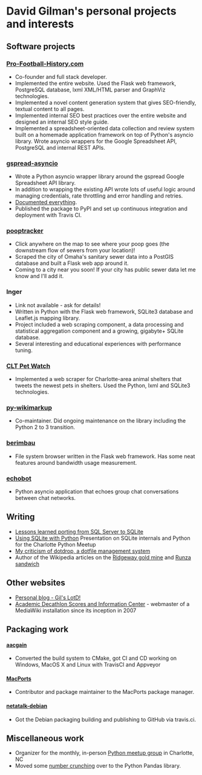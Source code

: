 # David Gilman's personal projects and interests
## Software projects

### [Pro-Football-History.com](https://pro-football-history.com)
* Co-founder and full stack developer.
* Implemented the entire website. Used the Flask web framework, PostgreSQL database, lxml XML/HTML parser and GraphViz technologies.
* Implemented a novel content generation system that gives SEO-friendly, textual content to all pages.
* Implemented internal SEO best practices over the entire website and designed an internal SEO style guide.
* Implemented a spreadsheet-oriented data collection and review system built on a homemade application framework on top of Python's asyncio library. Wrote asyncio wrappers for the Google Spreadsheet API, PostgreSQL and internal REST APIs.

### [gspread-asyncio](https://pypi.org/project/gspread-asyncio/)
* Wrote a Python asyncio wrapper library around the gspread Google Spreadsheet API library.
* In addition to wrapping the existing API wrote lots of useful logic around managing credentials, rate throttling and error handling and retries.
* [Documented everything](https://gspread-asyncio.readthedocs.io/en/latest/).
* Published the package to PyPI and set up continuous integration and deployment with Travis CI.

### [pooptracker](https://poop.gilslotd.com/?city=omaha)
* Click anywhere on the map to see where your poop goes (the downstream flow of sewers from your location)!
* Scraped the city of Omaha's sanitary sewer data into a PostGIS database and built a Flask web app around it.
* Coming to a city near you soon! If your city has public sewer data let me know and I'll add it.

### Inger
* Link not available - ask for details!
* Written in Python with the Flask web framework, SQLite3 database and Leaflet.js mapping library.
* Project included a web scraping component, a data processing and statistical aggregation component and a growing, gigabyte+ SQLite database.
* Several interesting and educational experiences with performance tuning.

### [CLT Pet Watch](https://github.com/dgilman/petwatch)
* Implemented a web scraper for Charlotte-area animal shelters that tweets the newest pets in shelters. Used the Python, lxml and SQLite3 technologies.

### [py-wikimarkup](https://github.com/dgilman/py-wikimarkup)
* Co-maintainer. Did ongoing maintenance on the library including the Python 2 to 3 transition.

### [berimbau](https://github.com/dgilman/berimbau)
* File system browser written in the Flask web framework. Has some neat features around bandwidth usage measurement.

### [echobot](https://github.com/dgilman/echobot)
* Python asyncio application that echoes group chat conversations between chat networks.

## Writing
* [Lessons learned porting from SQL Server to SQLite](https://gilslotd.com/blog/lessons_learned_porting_sql_server_sqlite)
* [Using SQLite with Python](https://dgilman.github.io/sqlite_python/) Presentation on SQLite internals and Python for the Charlotte Python Meetup
* [My criticism of dotdrop, a dotfile management system](https://gilslotd.com/blog/my_criticism_dotdrop_dotfile_management_system)
* Author of the Wikipedia articles on the [Ridgeway gold mine](https://en.wikipedia.org/wiki/Ridgeway_Mine) and [Runza sandwich](https://en.wikipedia.org/wiki/Runza)

## Other websites
* [Personal blog - Gil's LotD!](https://gilslotd.com/blog)
* [Academic Decathlon Scores and Information Center](https://acadecscores.gilslotd.com/wiki/Main_Page) - webmaster of a MediaWiki installation since its inception in 2007

## Packaging work
#### [aacgain](https://github.com/dgilman/aacgain)
* Converted the build system to CMake, got CI and CD working on Windows, MacOS X and Linux with TravisCI and Appveyor
#### [MacPorts](https://www.macports.org/)
* Contributor and package maintainer to the MacPorts package manager.
#### [netatalk-debian](https://github.com/dgilman/netatalk-debian)
* Got the Debian packaging building and publishing to GitHub via travis.ci.

## Miscellaneous work
* Organizer for the monthly, in-person [Python meetup group](https://www.meetup.com/python-charlotte/) in Charlotte, NC
* Moved some [number crunching](https://github.com/dgilman/pandas_stats) over to the Python Pandas library.
